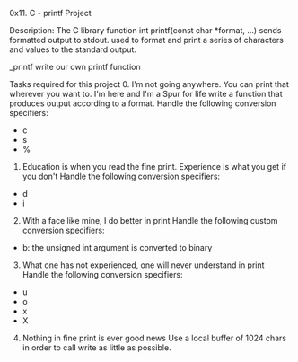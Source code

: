 0x11. C - printf Project

Description:
The C library function int printf(const char *format, ...) sends formatted output to stdout.
used to format and print a series of characters and values to the standard output.

_printf
write our own printf function


Tasks required for this project
0. I'm not going anywhere. You can print that wherever you want to. I'm here and I'm a Spur for life
write a function that produces output according to a format.
Handle the following conversion specifiers:
- c
- s
- %

1. Education is when you read the fine print. Experience is what you get if you don't
Handle the following conversion specifiers:
- d
- i
2. With a face like mine, I do better in print
Handle the following custom conversion specifiers:

- b: the unsigned int argument is converted to binary

3. What one has not experienced, one will never understand in print
Handle the following conversion specifiers:
- u
- o
- x
- X

4. Nothing in fine print is ever good news
Use a local buffer of 1024 chars in order to call write as little as possible.
